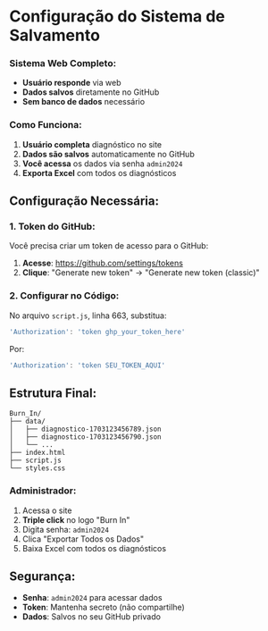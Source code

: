 # Configuração do Sistema de Salvamento

### **Sistema Web Completo:**
- **Usuário responde** via web
- **Dados salvos** diretamente no GitHub
- **Sem banco de dados** necessário

### **Como Funciona:**
1. **Usuário completa** diagnóstico no site
2. **Dados são salvos** automaticamente no GitHub
3. **Você acessa** os dados via senha `admin2024`
4. **Exporta Excel** com todos os diagnósticos

## **Configuração Necessária:**

### **1. Token do GitHub:**
Você precisa criar um token de acesso para o GitHub:

1. **Acesse**: https://github.com/settings/tokens
2. **Clique**: "Generate new token" → "Generate new token (classic)"

### **2. Configurar no Código:**
No arquivo `script.js`, linha 663, substitua:
```javascript
'Authorization': 'token ghp_your_token_here'
```
Por:
```javascript
'Authorization': 'token SEU_TOKEN_AQUI'
```
## **Estrutura Final:**
```
Burn_In/
├── data/
│   ├── diagnostico-1703123456789.json
│   ├── diagnostico-1703123456790.json
│   └── ...
├── index.html
├── script.js
└── styles.css
```

### **Administrador:**
1. Acessa o site
2. **Triple click** no logo "Burn In"
3. Digita senha: `admin2024`
4. Clica "Exportar Todos os Dados"
5. Baixa Excel com todos os diagnósticos

## **Segurança:**
- **Senha**: `admin2024` para acessar dados
- **Token**: Mantenha secreto (não compartilhe)
- **Dados**: Salvos no seu GitHub privado

